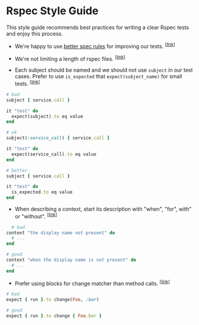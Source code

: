 # Rspec Style Guide

This style guide recommends best practices for writing a clear Rspec tests and enjoy this process.

* <a name="rspec-betterrspec"></a>
  We're happy to use [better spec rules](http://www.betterspecs.org/) for improving our tests.
  <sup>[[link](#rspec-betterrspec)]</sup>

* <a name="rspec-file-length"></a>
  We're not limiting a length of rspec files.
  <sup>[[link](#rspec-file-length)]</sup>

* <a name="rspec-subject"></a>
  Each subject should be named and we should not use `subject` in our test cases.
  Prefer to use `is_expected` that `expect(subject_name)` for small tests.
  <sup>[[link](#rspec-subject)]</sup>

```ruby
# bad
subject { service.call }

it "test" do
  expect(subject).to eq value
end

# ok
subject(:service_call) { service.call }

it "test" do
  expect(service_call).to eq value
end

# better
subject { service.call }

it "test" do
  is_expected.to eq value
end
```

* <a name="rspec-context-wording"></a>
  When describing a context, start its description with "when", "for", with" or "without".
  <sup>[[link](#rspec-context-wording)]</sup>

```ruby
  # bad
context "the display name not present" do
  # ...
end

# good
context "when the display name is not present" do
  # ...
end
```

* <a name="rspec-expect-change"></a>
  Prefer using blocks for change matcher than method calls.
  <sup>[[link](#rspec-expect-change)]</sup>

```ruby
# bad
expect { run }.to change(Foo, :bar)

# good
expect { run }.to change { Foo.bar }
```
